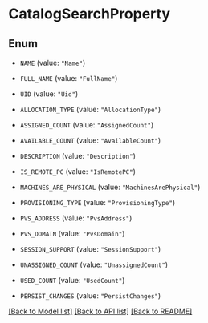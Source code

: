 # CatalogSearchProperty

## Enum


* `NAME` (value: `"Name"`)

* `FULL_NAME` (value: `"FullName"`)

* `UID` (value: `"Uid"`)

* `ALLOCATION_TYPE` (value: `"AllocationType"`)

* `ASSIGNED_COUNT` (value: `"AssignedCount"`)

* `AVAILABLE_COUNT` (value: `"AvailableCount"`)

* `DESCRIPTION` (value: `"Description"`)

* `IS_REMOTE_PC` (value: `"IsRemotePC"`)

* `MACHINES_ARE_PHYSICAL` (value: `"MachinesArePhysical"`)

* `PROVISIONING_TYPE` (value: `"ProvisioningType"`)

* `PVS_ADDRESS` (value: `"PvsAddress"`)

* `PVS_DOMAIN` (value: `"PvsDomain"`)

* `SESSION_SUPPORT` (value: `"SessionSupport"`)

* `UNASSIGNED_COUNT` (value: `"UnassignedCount"`)

* `USED_COUNT` (value: `"UsedCount"`)

* `PERSIST_CHANGES` (value: `"PersistChanges"`)


[[Back to Model list]](../README.md#documentation-for-models) [[Back to API list]](../README.md#documentation-for-api-endpoints) [[Back to README]](../README.md)


